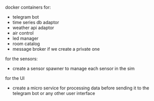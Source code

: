 docker containers for:
- telegram bot
- time series db adaptor
- weather api adaptor
- air control
- led manager
- room catalog
- message broker if we create a private one


for the sensors:
- create a sensor spawner to manage each sensor in the sim

for the UI
- create a micro service for processing data before sending it to the telegram bot or any other user interface
